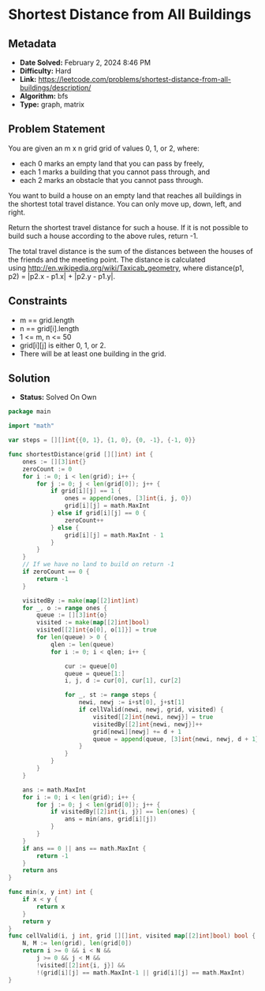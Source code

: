 # Shortest Distance from All Buildings

## Metadata

- **Date Solved:** February 2, 2024 8:46 PM
- **Difficulty:** Hard
- **Link:** https://leetcode.com/problems/shortest-distance-from-all-buildings/description/
- **Algorithm:** bfs
- **Type:** graph, matrix

## Problem Statement

You are given an m x n grid grid of values 0, 1, or 2, where:

- each 0 marks an empty land that you can pass by freely,
- each 1 marks a building that you cannot pass through, and
- each 2 marks an obstacle that you cannot pass through.

You want to build a house on an empty land that reaches all buildings in the shortest total travel distance. You can only move up, down, left, and right.

Return the shortest travel distance for such a house. If it is not possible to build such a house according to the above rules, return -1.

The total travel distance is the sum of the distances between the houses of the friends and the meeting point.
The distance is calculated using http://en.wikipedia.org/wiki/Taxicab_geometry, where distance(p1, p2) = |p2.x - p1.x| + |p2.y - p1.y|.

## Constraints

- m == grid.length
- n == grid[i].length
- 1 <= m, n <= 50
- grid[i][j] is either 0, 1, or 2.
- There will be at least one building in the grid.

## Solution

- **Status:** Solved On Own


```go
package main

import "math"

var steps = [][]int{{0, 1}, {1, 0}, {0, -1}, {-1, 0}}

func shortestDistance(grid [][]int) int {
	ones := [][3]int{}
	zeroCount := 0
	for i := 0; i < len(grid); i++ {
		for j := 0; j < len(grid[0]); j++ {
			if grid[i][j] == 1 {
				ones = append(ones, [3]int{i, j, 0})
				grid[i][j] = math.MaxInt
			} else if grid[i][j] == 0 {
				zeroCount++
			} else {
				grid[i][j] = math.MaxInt - 1
			}
		}
	}
	// If we have no land to build on return -1
	if zeroCount == 0 {
		return -1
	}

	visitedBy := make(map[[2]int]int)
	for _, o := range ones {
		queue := [][3]int{o}
		visited := make(map[[2]int]bool)
		visited[[2]int{o[0], o[1]}] = true
		for len(queue) > 0 {
			qlen := len(queue)
			for i := 0; i < qlen; i++ {

				cur := queue[0]
				queue = queue[1:]
				i, j, d := cur[0], cur[1], cur[2]

				for _, st := range steps {
					newi, newj := i+st[0], j+st[1]
					if cellValid(newi, newj, grid, visited) {
						visited[[2]int{newi, newj}] = true
						visitedBy[[2]int{newi, newj}]++
						grid[newi][newj] += d + 1
						queue = append(queue, [3]int{newi, newj, d + 1})
					}
				}
			}
		}
	}

	ans := math.MaxInt
	for i := 0; i < len(grid); i++ {
		for j := 0; j < len(grid[0]); j++ {
			if visitedBy[[2]int{i, j}] == len(ones) {
				ans = min(ans, grid[i][j])
			}
		}
	}
	if ans == 0 || ans == math.MaxInt {
		return -1
	}
	return ans
}

func min(x, y int) int {
	if x < y {
		return x
	}
	return y
}
func cellValid(i, j int, grid [][]int, visited map[[2]int]bool) bool {
	N, M := len(grid), len(grid[0])
	return i >= 0 && i < N &&
		j >= 0 && j < M &&
		!visited[[2]int{i, j}] &&
		!(grid[i][j] == math.MaxInt-1 || grid[i][j] == math.MaxInt)
}
```
